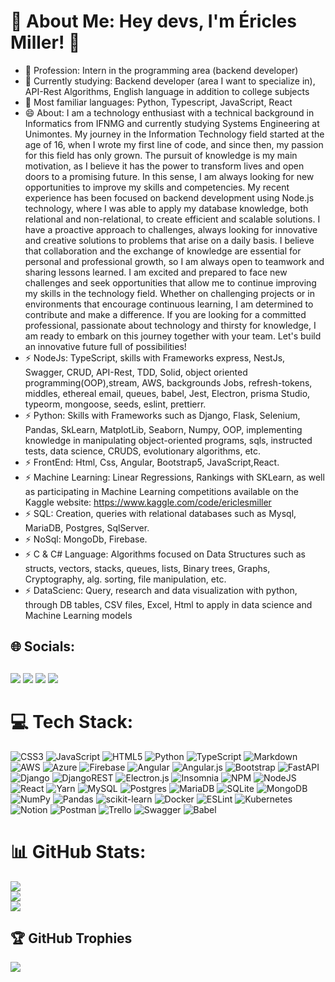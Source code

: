 # 💫 About Me: Hey devs, I'm Éricles Miller! 👋

- 🔭 Profession: Intern in the programming area (backend developer)
- 🌱 Currently studying: Backend developer (area I want to specialize in), API-Rest Algorithms, English language in addition to college subjects
- 👯 Most familiar languages: Python, Typescript, JavaScript, React
- 😄 About: I am a technology enthusiast with a technical background in Informatics from IFNMG and currently studying Systems Engineering at Unimontes. My journey in the Information Technology field started at the age of 16, when I wrote my first line of code, and since then, my passion for this field has only grown.
The pursuit of knowledge is my main motivation, as I believe it has the power to transform lives and open doors to a promising future. In this sense, I am always looking for new opportunities to improve my skills and competencies.
My recent experience has been focused on backend development using Node.js technology, where I was able to apply my database knowledge, both relational and non-relational, to create efficient and scalable solutions.
I have a proactive approach to challenges, always looking for innovative and creative solutions to problems that arise on a daily basis. I believe that collaboration and the exchange of knowledge are essential for personal and professional growth, so I am always open to teamwork and sharing lessons learned.
I am excited and prepared to face new challenges and seek opportunities that allow me to continue improving my skills in the technology field. Whether on challenging projects or in environments that encourage continuous learning, I am determined to contribute and make a difference.
If you are looking for a committed professional, passionate about technology and thirsty for knowledge, I am ready to embark on this journey together with your team. Let's build an innovative future full of possibilities!
- ⚡ NodeJs: TypeScript, skills with Frameworks express, NestJs, Swagger, CRUD, API-Rest, TDD, Solid, object oriented programming(OOP),stream, AWS, backgrounds Jobs, refresh-tokens, middles, ethereal email, queues, babel, Jest, Electron, prisma Studio, typeorm, mongoose, seeds, eslint, prettierr.
- ⚡ Python: Skills with Frameworks such as Django, Flask, Selenium, Pandas, SkLearn, MatplotLib, Seaborn, Numpy, OOP, implementing knowledge in manipulating object-oriented programs, sqls, instructed tests, data science, CRUDS, evolutionary algorithms, etc.
- ⚡ FrontEnd: Html, Css, Angular, Bootstrap5, JavaScript,React.
- ⚡ Machine Learning: Linear Regressions, Rankings with SKLearn, as well as participating in Machine Learning competitions available on the Kaggle website: https://www.kaggle.com/code/ericlesmiller
- ⚡ SQL: Creation, queries with relational databases such as Mysql, MariaDB, Postgres, SqlServer.
- ⚡ NoSql: MongoDb, Firebase.
- ⚡ C & C# Language: Algorithms focused on Data Structures such as structs, vectors, stacks, queues, lists, Binary trees, Graphs, Cryptography, alg. sorting, file manipulation, etc.
- ⚡ DataScienc: Query, research and data visualization with python, through DB tables, CSV files, Excel, Html to apply in data science and Machine Learning models
## 🌐 Socials:
##  
<div> 
  <a href="https://instagram.com/ericlesmiller.diasbarbosa/" target="_blank"><img src="https://img.shields.io/badge/-Instagram-%23E4405F?style=for-the-badge&logo=instagram&logoColor=white" target="_blank"></a>
 <a href="https://discord.gg/85dbpvHg" target="_blank"><img src="https://img.shields.io/badge/Discord-7289DA?style=for-the-badge&logo=discord&logoColor=white" target="_blank"></a> 
  <a href = "ericlesmiller.eng.sis@gmail.com"><img src="https://img.shields.io/badge/-Gmail-%23333?style=for-the-badge&logo=gmail&logoColor=white" target="_blank"></a>
  <a href="https://www.linkedin.com/in/ericles-miller" target="_blank"><img src="https://img.shields.io/badge/-LinkedIn-%230077B5?style=for-the-badge&logo=linkedin&logoColor=white" target="_blank"></a> 
</div>

# 💻 Tech Stack:
![CSS3](https://img.shields.io/badge/css3-%231572B6.svg?style=for-the-badge&logo=css3&logoColor=white) ![JavaScript](https://img.shields.io/badge/javascript-%23323330.svg?style=for-the-badge&logo=javascript&logoColor=%23F7DF1E) ![HTML5](https://img.shields.io/badge/html5-%23E34F26.svg?style=for-the-badge&logo=html5&logoColor=white) ![Python](https://img.shields.io/badge/python-3670A0?style=for-the-badge&logo=python&logoColor=ffdd54) ![TypeScript](https://img.shields.io/badge/typescript-%23007ACC.svg?style=for-the-badge&logo=typescript&logoColor=white) ![Markdown](https://img.shields.io/badge/markdown-%23000000.svg?style=for-the-badge&logo=markdown&logoColor=white) ![AWS](https://img.shields.io/badge/AWS-%23FF9900.svg?style=for-the-badge&logo=amazon-aws&logoColor=white) ![Azure](https://img.shields.io/badge/azure-%230072C6.svg?style=for-the-badge&logo=azure-devops&logoColor=white) ![Firebase](https://img.shields.io/badge/firebase-%23039BE5.svg?style=for-the-badge&logo=firebase) ![Angular](https://img.shields.io/badge/angular-%23DD0031.svg?style=for-the-badge&logo=angular&logoColor=white) ![Angular.js](https://img.shields.io/badge/angular.js-%23E23237.svg?style=for-the-badge&logo=angularjs&logoColor=white) ![Bootstrap](https://img.shields.io/badge/bootstrap-%23563D7C.svg?style=for-the-badge&logo=bootstrap&logoColor=white) ![FastAPI](https://img.shields.io/badge/FastAPI-005571?style=for-the-badge&logo=fastapi) ![Django](https://img.shields.io/badge/django-%23092E20.svg?style=for-the-badge&logo=django&logoColor=white) ![DjangoREST](https://img.shields.io/badge/DJANGO-REST-ff1709?style=for-the-badge&logo=django&logoColor=white&color=ff1709&labelColor=gray) ![Electron.js](https://img.shields.io/badge/Electron-191970?style=for-the-badge&logo=Electron&logoColor=white) ![Insomnia](https://img.shields.io/badge/Insomnia-black?style=for-the-badge&logo=insomnia&logoColor=5849BE) ![NPM](https://img.shields.io/badge/NPM-%23000000.svg?style=for-the-badge&logo=npm&logoColor=white) ![NodeJS](https://img.shields.io/badge/node.js-6DA55F?style=for-the-badge&logo=node.js&logoColor=white) ![React](https://img.shields.io/badge/react-%2320232a.svg?style=for-the-badge&logo=react&logoColor=%2361DAFB) ![Yarn](https://img.shields.io/badge/yarn-%232C8EBB.svg?style=for-the-badge&logo=yarn&logoColor=white) ![MySQL](https://img.shields.io/badge/mysql-%2300f.svg?style=for-the-badge&logo=mysql&logoColor=white) ![Postgres](https://img.shields.io/badge/postgres-%23316192.svg?style=for-the-badge&logo=postgresql&logoColor=white) ![MariaDB](https://img.shields.io/badge/MariaDB-003545?style=for-the-badge&logo=mariadb&logoColor=white) ![SQLite](https://img.shields.io/badge/sqlite-%2307405e.svg?style=for-the-badge&logo=sqlite&logoColor=white) ![MongoDB](https://img.shields.io/badge/MongoDB-%234ea94b.svg?style=for-the-badge&logo=mongodb&logoColor=white)  ![NumPy](https://img.shields.io/badge/numpy-%23013243.svg?style=for-the-badge&logo=numpy&logoColor=white) ![Pandas](https://img.shields.io/badge/pandas-%23150458.svg?style=for-the-badge&logo=pandas&logoColor=white) ![scikit-learn](https://img.shields.io/badge/scikit--learn-%23F7931E.svg?style=for-the-badge&logo=scikit-learn&logoColor=white) ![Docker](https://img.shields.io/badge/docker-%230db7ed.svg?style=for-the-badge&logo=docker&logoColor=white) ![ESLint](https://img.shields.io/badge/ESLint-4B3263?style=for-the-badge&logo=eslint&logoColor=white) ![Kubernetes](https://img.shields.io/badge/kubernetes-%23326ce5.svg?style=for-the-badge&logo=kubernetes&logoColor=white) ![Notion](https://img.shields.io/badge/Notion-%23000000.svg?style=for-the-badge&logo=notion&logoColor=white) ![Postman](https://img.shields.io/badge/Postman-FF6C37?style=for-the-badge&logo=postman&logoColor=white) ![Trello](https://img.shields.io/badge/Trello-%23026AA7.svg?style=for-the-badge&logo=Trello&logoColor=white) ![Swagger](https://img.shields.io/badge/-Swagger-%23Clojure?style=for-the-badge&logo=swagger&logoColor=white) ![Babel](https://img.shields.io/badge/Babel-F9DC3e?style=for-the-badge&logo=babel&logoColor=black)
# 📊 GitHub Stats:
![](https://github-readme-stats.vercel.app/api?username=Ericles-Miller&theme=vue-dark&hide_border=false&include_all_commits=true&count_private=true)<br/>
![](https://github-readme-streak-stats.herokuapp.com/?user=Ericles-Miller&theme=vue-dark&hide_border=false)<br/>
![](https://github-readme-stats.vercel.app/api/top-langs/?username=Ericles-Miller&theme=vue-dark&hide_border=false&include_all_commits=true&count_private=true&layout=compact)

## 🏆 GitHub Trophies
![](https://github-profile-trophy.vercel.app/?username=Ericles-Miller&theme=nord&no-frame=false&no-bg=false&margin-w=4)

